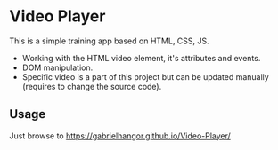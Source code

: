 # Video Player

This is a simple training app based on HTML, CSS, JS.
* Working with the HTML video element, it's attributes and events.
* DOM manipulation.
* Specific video is a part of this project but can be updated manually (requires to change the source code).

## Usage
Just browse to
<https://gabrielhangor.github.io/Video-Player/>

